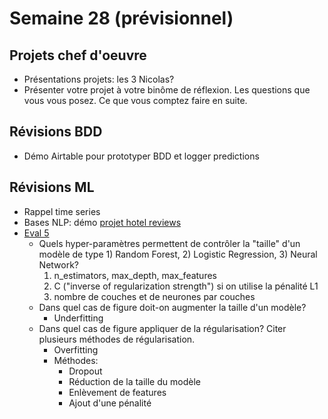 # Semaine 28 (prévisionnel)

## Projets chef d'oeuvre

* Présentations projets: les 3 Nicolas?
* Présenter votre projet à votre binôme de réflexion. Les questions que vous vous posez. Ce que vous comptez faire en suite.

## Révisions BDD

* Démo Airtable pour prototyper BDD et logger predictions

## Révisions ML

* Rappel time series
* Bases NLP: démo [projet hotel reviews](https://deepnote.com/project/40658b92-51fb-4040-95a3-c24e90e44219#%2F01-Train-models.ipynb)
* [Eval 5](https://forms.gle/qNsoG8TPMa3yzD4w9)
  * Quels hyper-paramètres permettent de contrôler la "taille" d'un modèle de type 1) Random Forest, 2) Logistic Regression, 3) Neural Network?
    1. n_estimators, max_depth, max_features
    2. C ("inverse of regularization strength") si on utilise la pénalité L1
    3. nombre de couches et de neurones par couches
  * Dans quel cas de figure doit-on augmenter la taille d'un modèle?
    * Underfitting
  * Dans quel cas de figure appliquer de la régularisation? Citer plusieurs méthodes de régularisation.
    * Overfitting
    * Méthodes:
      * Dropout
      * Réduction de la taille du modèle
      * Enlèvement de features
      * Ajout d'une pénalité

